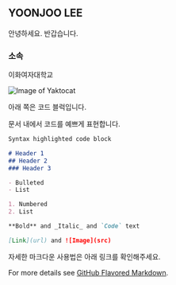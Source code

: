 ## YOONJOO LEE

안녕하세요. 반갑습니다.

### 소속

이화여자대학교

![Image of Yaktocat](https://octodex.github.com/images/yaktocat.png)

아래 쪽은 코드 블럭입니다.

문서 내에서 코드를 예쁘게 표현합니다.

```markdown
Syntax highlighted code block

# Header 1
## Header 2
### Header 3

- Bulleted
- List

1. Numbered
2. List

**Bold** and _Italic_ and `Code` text

[Link](url) and ![Image](src)
```

자세한 마크다운 사용법은 아래 링크를 확인해주세요.

For more details see [GitHub Flavored Markdown](https://guides.github.com/features/mastering-markdown/).
